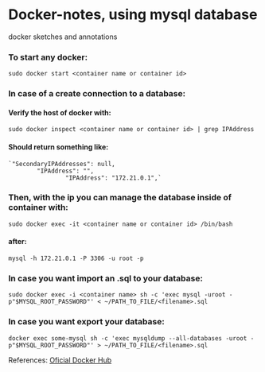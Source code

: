 # Docker-notes, using mysql database
 docker sketches and annotations
 
 ### To start any docker:
  `sudo docker start <container name or container id>`
 
 ### In case of a create connection to a database:
  #### Verify the host of docker with:
   `sudo docker inspect <container name or container id> | grep IPAddress`
  #### Should return something like:
    `"SecondaryIPAddresses": null,
            "IPAddress": "",
                    "IPAddress": "172.21.0.1",`
 ### Then, with the ip you can manage the database inside of container with:
   `sudo docker exec -it <container name or container id> /bin/bash`
   #### after:
   `mysql -h 172.21.0.1 -P 3306 -u root -p`

### In case you want import an .sql to your database:
  `sudo docker exec -i <container name> sh -c 'exec mysql -uroot -p"$MYSQL_ROOT_PASSWORD"' < ~/PATH_TO_FILE/<filename>.sql`

### In case you want export your database:
  `docker exec some-mysql sh -c 'exec mysqldump --all-databases -uroot -p"$MYSQL_ROOT_PASSWORD"' > ~/PATH_TO_FILE/<filename>.sql`

References:
[Oficial Docker Hub](https://hub.docker.com/_/mysql)
